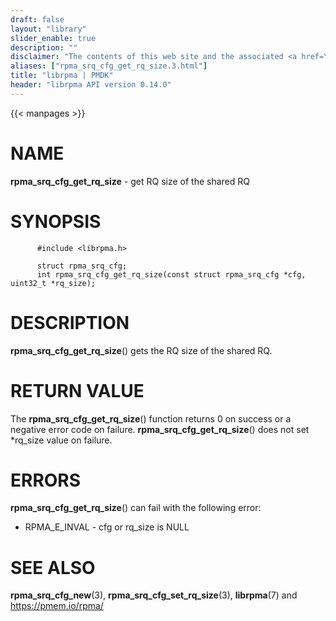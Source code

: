 ```yaml
---
draft: false
layout: "library"
slider_enable: true
description: ""
disclaimer: "The contents of this web site and the associated <a href=\"https://github.com/pmem\">GitHub repositories</a> are BSD-licensed open source."
aliases: ["rpma_srq_cfg_get_rq_size.3.html"]
title: "librpma | PMDK"
header: "librpma API version 0.14.0"
---
```

{{< manpages >}}

[comment]: <> (SPDX-License-Identifier: BSD-3-Clause)
[comment]: <> (Copyright 2020-2022, Intel Corporation)

NAME
====

**rpma\_srq\_cfg\_get\_rq\_size** - get RQ size of the shared RQ

SYNOPSIS
========

          #include <librpma.h>

          struct rpma_srq_cfg;
          int rpma_srq_cfg_get_rq_size(const struct rpma_srq_cfg *cfg, uint32_t *rq_size);

DESCRIPTION
===========

**rpma\_srq\_cfg\_get\_rq\_size**() gets the RQ size of the shared RQ.

RETURN VALUE
============

The **rpma\_srq\_cfg\_get\_rq\_size**() function returns 0 on success or
a negative error code on failure. **rpma\_srq\_cfg\_get\_rq\_size**()
does not set \*rq\_size value on failure.

ERRORS
======

**rpma\_srq\_cfg\_get\_rq\_size**() can fail with the following error:

-   RPMA\_E\_INVAL - cfg or rq\_size is NULL

SEE ALSO
========

**rpma\_srq\_cfg\_new**(3), **rpma\_srq\_cfg\_set\_rq\_size**(3),
**librpma**(7) and https://pmem.io/rpma/
